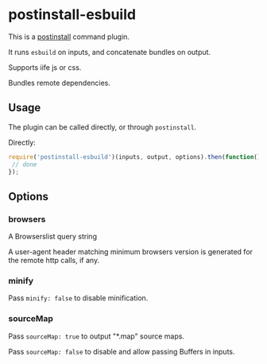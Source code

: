 # postinstall-esbuild

This is a [postinstall](http://github.com/kapouer/postinstall) command plugin.

It runs `esbuild` on inputs, and concatenate bundles on output.

Supports iife js or css.

Bundles remote dependencies.

## Usage

The plugin can be called directly, or through `postinstall`.

Directly:

```js
require('postinstall-esbuild')(inputs, output, options).then(function() {
 // done
});
```

## Options

### browsers

A Browserslist query string

A user-agent header matching minimum browsers version is generated for the remote http calls, if any.

### minify

Pass `minify: false` to disable minification.

### sourceMap

Pass `sourceMap: true` to output "*.map" source maps.

Pass `sourceMap: false` to disable and allow passing Buffers in inputs.
